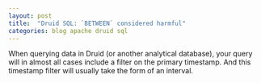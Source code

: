 ```yaml
---
layout: post
title:  "Druid SQL: `BETWEEN` considered harmful"
categories: blog apache druid sql
---
```


When querying data in Druid (or another analytical database), your query will in almost all cases include a filter on the primary timestamp. And this timestamp filter will usually take the form of an interval.

